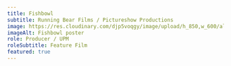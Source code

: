 ```yaml
---
title: Fishbowl
subtitle: Running Bear Films / Pictureshow Productions
image: https://res.cloudinary.com/djp5voqgy/image/upload/h_850,w_600/allakvb9grhy1qvsdi58.jpg
imageAlt: Fishbowl poster
role: Producer / UPM
roleSubtitle: Feature Film
featured: true
---
```



